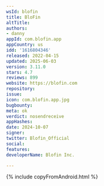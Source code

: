 ```yaml
---
wsId: blofin
title: BloFin
altTitle: 
authors:
- danny
appId: com.blofin.app
appCountry: us
idd: '1616804346'
released: 2022-04-15
updated: 2025-06-03
version: 3.11.0
stars: 4.7
reviews: 899
website: https://blofin.com
repository: 
issue: 
icon: com.blofin.app.jpg
bugbounty: 
meta: ok
verdict: nosendreceive
appHashes: 
date: 2024-10-07
signer: 
twitter: Blofin_Official
social: 
features: 
developerName: Blofin Inc.

---
```


{% include copyFromAndroid.html %}
